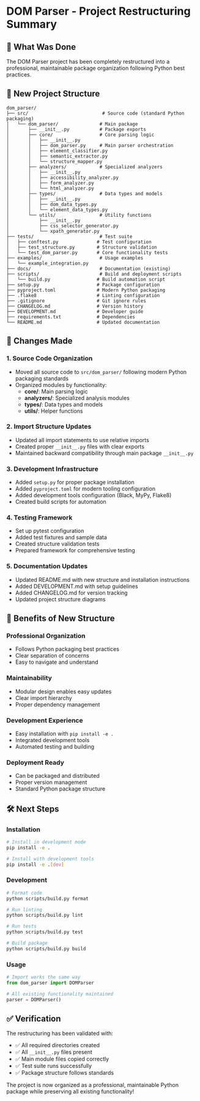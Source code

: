 # DOM Parser - Project Restructuring Summary

## 🎯 What Was Done

The DOM Parser project has been completely restructured into a professional, maintainable package organization following Python best practices.

## 📁 New Project Structure

```
dom_parser/
├── src/                           # Source code (standard Python packaging)
│   └── dom_parser/               # Main package
│       ├── __init__.py           # Package exports
│       ├── core/                 # Core parsing logic
│       │   ├── __init__.py
│       │   ├── dom_parser.py     # Main parser orchestration
│       │   ├── element_classifier.py
│       │   ├── semantic_extractor.py
│       │   └── structure_mapper.py
│       ├── analyzers/            # Specialized analyzers
│       │   ├── __init__.py
│       │   ├── accessibility_analyzer.py
│       │   ├── form_analyzer.py
│       │   └── html_analyzer.py
│       ├── types/                # Data types and models
│       │   ├── __init__.py
│       │   ├── dom_data_types.py
│       │   └── element_data_types.py
│       └── utils/                # Utility functions
│           ├── __init__.py
│           ├── css_selector_generator.py
│           └── xpath_generator.py
├── tests/                        # Test suite
│   ├── conftest.py              # Test configuration
│   ├── test_structure.py        # Structure validation
│   └── test_dom_parser.py       # Core functionality tests
├── examples/                     # Usage examples
│   └── example_integration.py
├── docs/                         # Documentation (existing)
├── scripts/                      # Build and deployment scripts
│   └── build.py                 # Build automation script
├── setup.py                     # Package configuration
├── pyproject.toml               # Modern Python packaging
├── .flake8                      # Linting configuration
├── .gitignore                   # Git ignore rules
├── CHANGELOG.md                 # Version history
├── DEVELOPMENT.md               # Developer guide
├── requirements.txt             # Dependencies
└── README.md                    # Updated documentation
```

## 🔄 Changes Made

### 1. **Source Code Organization**
- Moved all source code to `src/dom_parser/` following modern Python packaging standards
- Organized modules by functionality:
  - **core/**: Main parsing logic
  - **analyzers/**: Specialized analysis modules  
  - **types/**: Data types and models
  - **utils/**: Helper functions

### 2. **Import Structure Updates**
- Updated all import statements to use relative imports
- Created proper `__init__.py` files with clear exports
- Maintained backward compatibility through main package `__init__.py`

### 3. **Development Infrastructure** 
- Added `setup.py` for proper package installation
- Added `pyproject.toml` for modern tooling configuration
- Added development tools configuration (Black, MyPy, Flake8)
- Created build scripts for automation

### 4. **Testing Framework**
- Set up pytest configuration
- Added test fixtures and sample data
- Created structure validation tests
- Prepared framework for comprehensive testing

### 5. **Documentation Updates**
- Updated README.md with new structure and installation instructions
- Added DEVELOPMENT.md with setup guidelines
- Added CHANGELOG.md for version tracking
- Updated project structure diagrams

## 🚀 Benefits of New Structure

### **Professional Organization**
- Follows Python packaging best practices
- Clear separation of concerns
- Easy to navigate and understand

### **Maintainability** 
- Modular design enables easy updates
- Clear import hierarchy
- Proper dependency management

### **Development Experience**
- Easy installation with `pip install -e .`
- Integrated development tools
- Automated testing and building

### **Deployment Ready**
- Can be packaged and distributed
- Proper version management
- Standard Python package structure

## 🛠️ Next Steps

### **Installation**
```bash
# Install in development mode
pip install -e .

# Install with development tools
pip install -e .[dev]
```

### **Development**
```bash
# Format code
python scripts/build.py format

# Run linting
python scripts/build.py lint

# Run tests
python scripts/build.py test

# Build package
python scripts/build.py build
```

### **Usage**
```python
# Import works the same way
from dom_parser import DOMParser

# All existing functionality maintained
parser = DOMParser()
```

## ✅ Verification

The restructuring has been validated with:
- ✅ All required directories created
- ✅ All `__init__.py` files present  
- ✅ Main module files copied correctly
- ✅ Test suite runs successfully
- ✅ Package structure follows standards

The project is now organized as a professional, maintainable Python package while preserving all existing functionality!